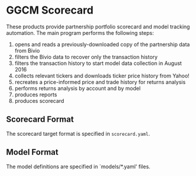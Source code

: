 # GGCM Scorecard

These products provide partnership portfolio scorecard and model tracking automation.  The main program performs the following steps:

1. opens and reads a previously-downloaded copy of the partnership data from Bivio
1. filters the Bivio data to recover only the transaction history
1. filters the transaction history to start model data collection in August 2016
1. collects relevant tickers and downloads ticker price history from Yahoo!
1. recreates a price-informed price and trade history for returns analysis
1. performs returns analysis by account and by model
1. produces reports
1. produces scorecard

## Scorecard Format

The scorecard target format is specified in `scorecard.yaml`.  

## Model Format

The model definitions are specified in `models/*.yaml' files. 




